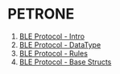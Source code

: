 # PETRONE


1. [BLE Protocol - Intro](ble_protocol.md)
2. [BLE Protocol - DataType](ble_protocol_datatype.md)
3. [BLE Protocol - Rules](ble_protocol_rules.md)
4. [BLE Protocol - Base Structs](ble_protocol_base_structs.md)
 
